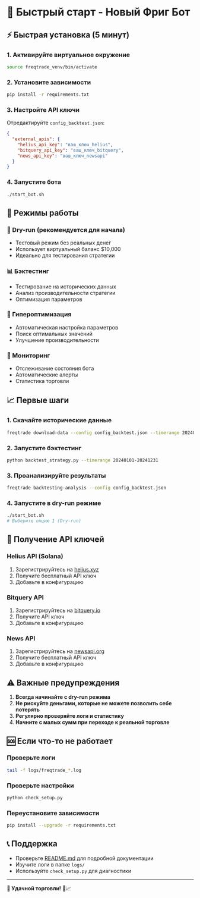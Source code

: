 # 🚀 Быстрый старт - Новый Фриг Бот

## ⚡ Быстрая установка (5 минут)

### 1. Активируйте виртуальное окружение
```bash
source freqtrade_venv/bin/activate
```

### 2. Установите зависимости
```bash
pip install -r requirements.txt
```

### 3. Настройте API ключи
Отредактируйте `config_backtest.json`:
```json
{
  "external_apis": {
    "helius_api_key": "ваш_ключ_helius",
    "bitquery_api_key": "ваш_ключ_bitquery",
    "news_api_key": "ваш_ключ_newsapi"
  }
}
```

### 4. Запустите бота
```bash
./start_bot.sh
```

## 🎯 Режимы работы

### 🧪 Dry-run (рекомендуется для начала)
- Тестовый режим без реальных денег
- Использует виртуальный баланс $10,000
- Идеально для тестирования стратегии

### 📊 Бэктестинг
- Тестирование на исторических данных
- Анализ производительности стратегии
- Оптимизация параметров

### 🔧 Гипероптимизация
- Автоматическая настройка параметров
- Поиск оптимальных значений
- Улучшение производительности

### 📱 Мониторинг
- Отслеживание состояния бота
- Автоматические алерты
- Статистика торговли

## 📈 Первые шаги

### 1. Скачайте исторические данные
```bash
freqtrade download-data --config config_backtest.json --timerange 20240101-20241231
```

### 2. Запустите бэктестинг
```bash
python backtest_strategy.py --timerange 20240101-20241231
```

### 3. Проанализируйте результаты
```bash
freqtrade backtesting-analysis --config config_backtest.json
```

### 4. Запустите в dry-run режиме
```bash
./start_bot.sh
# Выберите опцию 1 (Dry-run)
```

## 🔑 Получение API ключей

### Helius API (Solana)
1. Зарегистрируйтесь на [helius.xyz](https://helius.xyz)
2. Получите бесплатный API ключ
3. Добавьте в конфигурацию

### Bitquery API
1. Зарегистрируйтесь на [bitquery.io](https://bitquery.io)
2. Получите API ключ
3. Добавьте в конфигурацию

### News API
1. Зарегистрируйтесь на [newsapi.org](https://newsapi.org)
2. Получите бесплатный API ключ
3. Добавьте в конфигурацию

## ⚠️ Важные предупреждения

1. **Всегда начинайте с dry-run режима**
2. **Не рискуйте деньгами, которые не можете позволить себе потерять**
3. **Регулярно проверяйте логи и статистику**
4. **Начните с малых сумм при переходе к реальной торговле**

## 🆘 Если что-то не работает

### Проверьте логи
```bash
tail -f logs/freqtrade_*.log
```

### Проверьте настройки
```bash
python check_setup.py
```

### Переустановите зависимости
```bash
pip install --upgrade -r requirements.txt
```

## 📞 Поддержка

- Проверьте [README.md](README.md) для подробной документации
- Изучите логи в папке `logs/`
- Используйте `check_setup.py` для диагностики

---

**🎯 Удачной торговли!** 🚀📈
